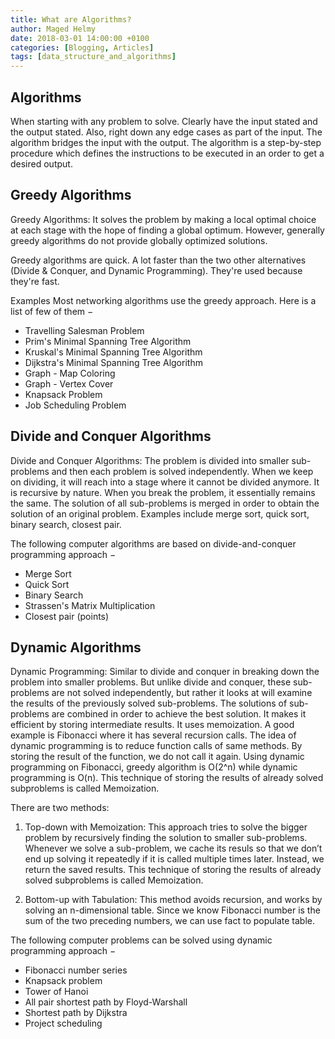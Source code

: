 ```yaml
---
title: What are Algorithms?
author: Maged Helmy
date: 2018-03-01 14:00:00 +0100
categories: [Blogging, Articles]
tags: [data_structure_and_algorithms]
---
```

## Algorithms

When starting with any problem to solve. Clearly have the input stated and the output stated. Also, right down any edge cases as part of the input. The algorithm bridges the input with the output. The algorithm is a step-by-step procedure which defines the instructions to be executed in an order to get a desired output.

## Greedy Algorithms

Greedy Algorithms: It solves the problem by making a local optimal choice at each stage with the hope of finding a global optimum. However, generally greedy algorithms do not provide globally optimized solutions.

Greedy algorithms are quick. A lot faster than the two other alternatives (Divide & Conquer, and Dynamic Programming). They're used because they're fast.

Examples
Most networking algorithms use the greedy approach. Here is a list of few of them −

- Travelling Salesman Problem
- Prim's Minimal Spanning Tree Algorithm
- Kruskal's Minimal Spanning Tree Algorithm
- Dijkstra's Minimal Spanning Tree Algorithm
- Graph - Map Coloring
- Graph - Vertex Cover
- Knapsack Problem
- Job Scheduling Problem

## Divide and Conquer Algorithms

Divide and Conquer Algorithms: The problem is divided into smaller sub-problems and then each problem is solved independently. When we keep on dividing, it will reach into a stage where it cannot be divided anymore. It is recursive by nature. When you break the problem, it essentially remains the same. The solution of all sub-problems is merged in order to obtain the solution of an original problem. Examples include merge sort, quick sort, binary search, closest pair.

The following computer algorithms are based on divide-and-conquer programming approach −

- Merge Sort
- Quick Sort
- Binary Search
- Strassen's Matrix Multiplication
- Closest pair (points)

## Dynamic Algorithms

Dynamic Programming: Similar to divide and conquer in breaking down the problem into smaller problems. But unlike divide and conquer, these sub-problems are not solved independently, but rather it looks at will examine the results of the previously solved sub-problems. The solutions of sub-problems are combined in order to achieve the best solution. It makes it efficient by storing intermediate results. It uses memoization.  A good example is Fibonacci where it has several recursion calls. The idea of dynamic programming is to reduce function calls of same methods. By storing the result of the function, we do not call it again. Using dynamic programming on Fibonacci, greedy algorithm is O(2^n) while dynamic programming is O(n). This technique of storing the results of already solved subproblems is called Memoization.

There are two methods:

1)	Top-down with Memoization: This approach tries to solve the bigger problem by recursively finding the solution to smaller sub-problems. Whenever we solve a sub-problem, we cache its resuls so that we don’t end up solving it repeatedly if it is called multiple times later. Instead, we return the saved results. This technique of storing the results of already solved subproblems is called Memoization.

2)	Bottom-up with Tabulation: This method avoids recursion, and works by solving an n-dimensional table. Since we know Fibonacci number is the sum of the two preceding numbers, we can use fact to populate table.

The following computer problems can be solved using dynamic programming approach −

- Fibonacci number series
- Knapsack problem
- Tower of Hanoi
- All pair shortest path by Floyd-Warshall
- Shortest path by Dijkstra
- Project scheduling
